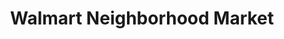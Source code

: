 ---
title: "Walmart Neighborhood Market"
url: /jonesboro/walmart-neighborhood-market-creek-drive/
shop: Supermarkt
---